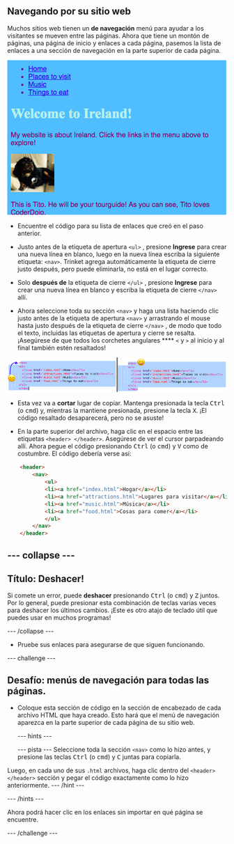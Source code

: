 ## Navegando por su sitio web

Muchos sitios web tienen un **de navegación** menú para ayudar a los visitantes se mueven entre las páginas. Ahora que tiene un montón de páginas, una página de inicio y enlaces a cada página, pasemos la lista de enlaces a una sección de navegación en la parte superior de cada página.

![Ejemplo de una página web con enlaces de navegación en la parte superior](images/egNavLinksAtTop.png)

- Encuentre el código para su lista de enlaces que creó en el paso anterior.

- Justo antes de la etiqueta de apertura `<ul>` , presione **Ingrese** para crear una nueva línea en blanco, luego en la nueva línea escriba la siguiente etiqueta: `<nav>`. Trinket agrega automáticamente la etiqueta de cierre justo después, pero puede eliminarla, no está en el lugar correcto.

- Solo **después de** la etiqueta de cierre `</ul>` , presione **Ingrese** para crear una nueva línea en blanco y escriba la etiqueta de cierre `</nav>` allí.

- Ahora seleccione toda su sección `<nav>` y haga una lista haciendo clic justo antes de la etiqueta de apertura `<nav>` y arrastrando el mouse hasta justo después de la etiqueta de cierre `</nav>` , de modo que todo el texto, incluidas las etiquetas de apertura y cierre se resalta. ¡Asegúrese de que todos los corchetes angulares **** `<` y `>` al inicio y al final también estén resaltados!

![El texto de la izquierda no está completamente seleccionado mientras que el texto de la derecha está](images/egSelectedYayWoops.png)

- Esta vez va a **cortar** lugar de copiar. Mantenga presionada la tecla <kbd>Ctrl</kbd> (o <kbd>cmd</kbd>) y, mientras la mantiene presionada, presione la tecla <kbd>X</kbd>. ¡El código resaltado desaparecerá, pero no se asuste!

- En la parte superior del archivo, haga clic en el espacio entre las etiquetas `<header> </header>`. Asegúrese de ver el cursor parpadeando allí. Ahora pegue el código presionando <kbd>Ctrl</kbd> (o <kbd>cmd</kbd>) y <kbd>V</kbd> como de costumbre. El código debería verse así:

```html
    <header>
        <nav>
            <ul>
            <li><a href="index.html">Hogar</a></li>
            <li><a href="attractions.html">Lugares para visitar</a></li>
            <li><a href="music.html">Música</a></li>
            <li><a href="food.html">Cosas para comer</a></li>
            </ul>
        </nav>
    </header>
```

## \--- collapse \---

## Título: Deshacer!

Si comete un error, puede **deshacer** presionando <kbd>Ctrl</kbd> (o <kbd>cmd</kbd>) y <kbd>Z</kbd> juntos. Por lo general, puede presionar esta combinación de teclas varias veces para deshacer los últimos cambios. ¡Este es otro atajo de teclado útil que puedes usar en muchos programas!

\--- /collapse \---

- Pruebe sus enlaces para asegurarse de que siguen funcionando.

\--- challenge \---

## Desafío: menús de navegación para todas las páginas.

- Coloque esta sección de código en la sección de encabezado de cada archivo HTML que haya creado. Esto hará que el menú de navegación aparezca en la parte superior de cada página de su sitio web.
    
    \--- hints \---
    
    \--- pista \--- Seleccione toda la sección `<nav>` como lo hizo antes, y presione las teclas <kbd>Ctrl</kbd> (o <kbd>cmd</kbd>) y <kbd>C</kbd> juntas para copiarla.

Luego, en cada uno de sus `.html` archivos, haga clic dentro del `<header> </header>` sección y pegar el código exactamente como lo hizo anteriormente. \--- /hint \---

\--- /hints \---

Ahora podrá hacer clic en los enlaces sin importar en qué página se encuentre.

\--- /challenge \---